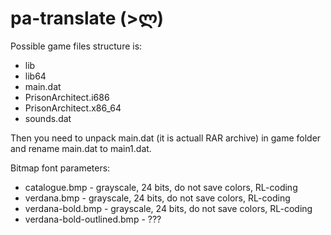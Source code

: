 # pa-translate (>ლ)

Possible game files structure is:

* lib
* lib64
* main.dat
* PrisonArchitect.i686
* PrisonArchitect.x86_64
* sounds.dat

Then you need to unpack main.dat (it is actuall RAR archive) in game folder and rename main.dat to main1.dat.

Bitmap font parameters:

* catalogue.bmp - grayscale, 24 bits, do not save colors, RL-coding
* verdana.bmp - grayscale, 24 bits, do not save colors, RL-coding
* verdana-bold.bmp - grayscale, 24 bits, do not save colors, RL-coding
* verdana-bold-outlined.bmp - ???
